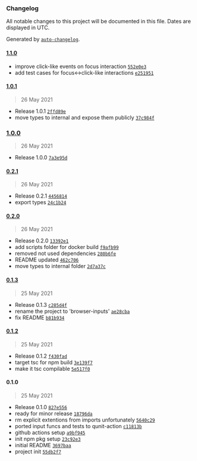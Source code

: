 ### Changelog

All notable changes to this project will be documented in this file. Dates are displayed in UTC.

Generated by [`auto-changelog`](https://github.com/CookPete/auto-changelog).

#### [1.1.0](https://github.com/izelnakri/browser-inputs/compare/1.0.1...1.1.0)

- improve click-like events on focus interaction [`552e0e3`](https://github.com/izelnakri/browser-inputs/commit/552e0e31f488b83f10a738b4abcf6bc8cb4d3ff6)
- add test cases for focus&lt;-&gt;click-like interactions [`e251951`](https://github.com/izelnakri/browser-inputs/commit/e2519513d5ad6e20be9453404ae25103612ebb02)

#### [1.0.1](https://github.com/izelnakri/browser-inputs/compare/1.0.0...1.0.1)

> 26 May 2021

- Release 1.0.1 [`2ffd89e`](https://github.com/izelnakri/browser-inputs/commit/2ffd89e2cfb1255329aa65a5804b09159cc7c502)
- move types to internal and expose them publicly [`37c984f`](https://github.com/izelnakri/browser-inputs/commit/37c984fd60e28fccb0bb63d8d4c47cd6fe87d2d7)

### [1.0.0](https://github.com/izelnakri/browser-inputs/compare/0.2.1...1.0.0)

> 26 May 2021

- Release 1.0.0 [`7a3e95d`](https://github.com/izelnakri/browser-inputs/commit/7a3e95d6317b4aec0f789f06fc0b9e745912cf46)

#### [0.2.1](https://github.com/izelnakri/browser-inputs/compare/0.2.0...0.2.1)

> 26 May 2021

- Release 0.2.1 [`4456814`](https://github.com/izelnakri/browser-inputs/commit/44568144f919e61192ddafce21dfbdeced995b3c)
- export types [`24c1b24`](https://github.com/izelnakri/browser-inputs/commit/24c1b24bf83e1c048e2023fc153eacebcbbf6f63)

#### [0.2.0](https://github.com/izelnakri/browser-inputs/compare/0.1.3...0.2.0)

> 26 May 2021

- Release 0.2.0 [`13392e1`](https://github.com/izelnakri/browser-inputs/commit/13392e147fe3544f80bd8fb817e1fb409d4dce5e)
- add scripts folder for docker build [`f9afb99`](https://github.com/izelnakri/browser-inputs/commit/f9afb99cc4265ec8d97d5079acf77829388b7d4f)
- removed not used dependencies [`280b6fe`](https://github.com/izelnakri/browser-inputs/commit/280b6fe8f48a806bb34accb50557b82303dec6e6)
- README updated [`462c706`](https://github.com/izelnakri/browser-inputs/commit/462c706fb86dd84655d345634b25b810904ed516)
- move types to internal folder [`2d7a37c`](https://github.com/izelnakri/browser-inputs/commit/2d7a37c5f73040f499980668d870ce87df933717)

#### [0.1.3](https://github.com/izelnakri/browser-inputs/compare/0.1.2...0.1.3)

> 25 May 2021

- Release 0.1.3 [`c285d4f`](https://github.com/izelnakri/browser-inputs/commit/c285d4f3e96b90f648e22fb81f571a058a9287cb)
- rename the project to 'browser-inputs' [`ae28cba`](https://github.com/izelnakri/browser-inputs/commit/ae28cba3ca7ea63d80673f9dc4323dd0ee9537f3)
- fix README [`b81b934`](https://github.com/izelnakri/browser-inputs/commit/b81b934d030d3269ad610a7cd01b8e9cf2cc8752)

#### [0.1.2](https://github.com/izelnakri/browser-inputs/compare/0.1.0...0.1.2)

> 25 May 2021

- Release 0.1.2 [`f430fad`](https://github.com/izelnakri/browser-inputs/commit/f430fad9df46bd7179dedca98585950765c81606)
- target tsc for npm build [`3e139f7`](https://github.com/izelnakri/browser-inputs/commit/3e139f75397c1cde8181989f71c3a0a5b2a75eed)
- make it tsc compilable [`5e517f0`](https://github.com/izelnakri/browser-inputs/commit/5e517f0533799abc763979c0c51f73b7e0c6c553)

#### 0.1.0

> 25 May 2021

- Release 0.1.0 [`827e556`](https://github.com/izelnakri/browser-inputs/commit/827e556daadf1f3045b263333068aa90651501ca)
- ready for minor release [`18796da`](https://github.com/izelnakri/browser-inputs/commit/18796dafc2dd95d125beea644ecb2fccac0c9bac)
- rm explicit extentions from imports unfortunately [`5640c29`](https://github.com/izelnakri/browser-inputs/commit/5640c291c62bdca270a9115fc57fa76b87cdc421)
- ported input funcs and tests to qunit-action [`c11813b`](https://github.com/izelnakri/browser-inputs/commit/c11813b86b716ab9dfbf791ba9691dcaddc10071)
- github actions setup [`a9bf945`](https://github.com/izelnakri/browser-inputs/commit/a9bf945f1099ab02fc59db10578fa8ee5ebc3f8c)
- init npm pkg setup [`23c92e3`](https://github.com/izelnakri/browser-inputs/commit/23c92e3a41c1b8dac24555cd4bf2ec589f7bcc68)
- initial README [`3697baa`](https://github.com/izelnakri/browser-inputs/commit/3697baafee46f3ba0c304f2ba2fd6188d50f2799)
- project init [`55db2f7`](https://github.com/izelnakri/browser-inputs/commit/55db2f71cc495d0ba71590c87132b98273d8f76b)
